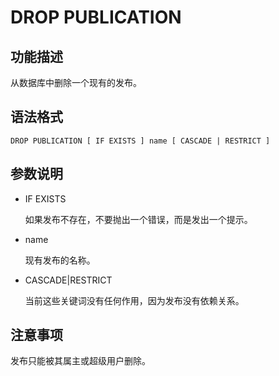 # DROP PUBLICATION

## 功能描述

从数据库中删除一个现有的发布。

## 语法格式
```
DROP PUBLICATION [ IF EXISTS ] name [ CASCADE | RESTRICT ]
```

## 参数说明

- IF EXISTS

  如果发布不存在，不要抛出一个错误，而是发出一个提示。

- name

  现有发布的名称。

- CASCADE|RESTRICT

  当前这些关键词没有任何作用，因为发布没有依赖关系。

## 注意事项

发布只能被其属主或超级用户删除。
